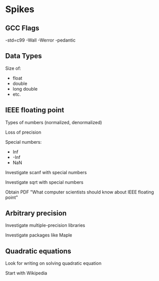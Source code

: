Spikes
======

## GCC Flags

-std=c99 -Wall -Werror -pedantic

## Data Types

Size of:
* float
* double
* long double
* etc.

## IEEE floating point

Types of numbers (normalized, denormalized)

Loss of precision

Special numbers:
* Inf
* -Inf
* NaN

Investigate scanf with special numbers

Investigate sqrt with special numbers

Obtain PDF "What computer scientists should know about IEEE floating point"

## Arbitrary precision

Investigate multiple-precision libraries

Investigate packages like Maple

## Quadratic equations

Look for writing on solving quadratic equation

Start with Wikipedia
